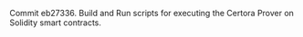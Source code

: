 Commit eb27336.                    Build and Run scripts for executing the Certora Prover on Solidity smart contracts.
